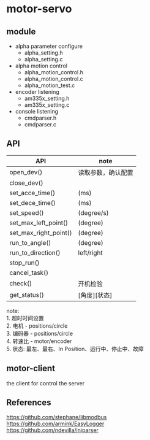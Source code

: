 # motor-servo #

## module ##

- alpha parameter configure
    * alpha_setting.h
    * alpha_setting.c
- alpha motion control
    * alpha_motion_control.h
    * alpha_motion_control.c
    * alpha_motion_test.c
- encoder listening
    * am335x_setting.h
    * am335x_setting.c
- console listening
    * cmdparser.h
    * cmdparser.c

## API ##
|           API         |         note       |
|-----------------------|--------------------|
| open_dev()            | 读取参数，确认配置 |
| close_dev()           |                    |
| set_acce_time()       |    (ms)            |
| set_dece_time()       |    (ms)            |
| set_speed()           |    (degree/s)      |
| set_max_left_point()  |    (degree)        |
| set_max_right_point() |    (degree)        |
| run_to_angle()        |    (degree)        |
| run_to_direction()    |    left/right      |
| stop_run()            |                    |
| cancel_task()         |                    |
| check()               |    开机检验        |
| get_status()          |    [角度][状态]    |

note:<br>
    1. 超时时间设置<br>
    2. 电机 - positions/circle<br>
    3. 编码器 - positions/circle<br>
    4. 转速比 - motor/encoder<br>
    5. 状态: 最左、最右、In Position、运行中、停止中、故障<br>

## motor-client ##
the client for control the server

## References ##
<https://github.com/stephane/libmodbus> <br>
<https://github.com/armink/EasyLogger> <br>
<https://github.com/ndevilla/iniparser> <br>
